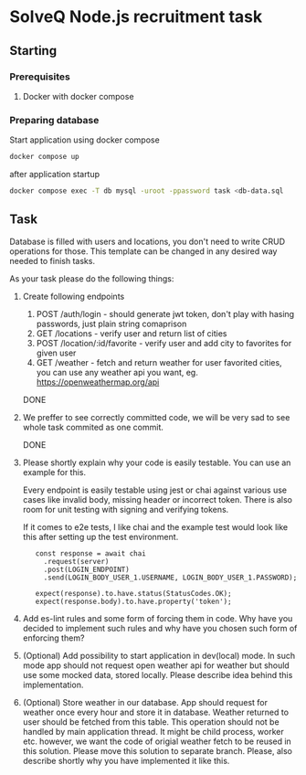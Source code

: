# SolveQ Node.js recruitment task

## Starting

### Prerequisites

1. Docker with docker compose

### Preparing database

Start application using docker compose

```sh
docker compose up
```

after application startup

```sh
docker compose exec -T db mysql -uroot -ppassword task <db-data.sql
```

## Task

Database is filled with users and locations, you don't need to write CRUD operations for those.
This template can be changed in any desired way needed to finish tasks.

As your task please do the following things:

1. Create following endpoints
   1. POST /auth/login - should generate jwt token, don't play with hasing passwords, just plain string comaprison
   2. GET /locations - verify user and return list of cities
   3. POST /location/:id/favorite - verify user and add city to favorites for given user
   4. GET /weather - fetch and return weather for user favorited cities, you can use any weather api you want, eg. https://openweathermap.org/api

   DONE

2. We preffer to see correctly committed code, we will be very sad to see whole task commited as one commit.

   DONE

3. Please shortly explain why your code is easily testable. You can use an example for this.

   Every endpoint is easily testable using jest or chai against various use cases like invalid body, missing header or incorrect token. There is also room for unit testing with signing and verifying tokens.
 
   If it comes to e2e tests, I like chai and the example test would look like this after setting up the test environment.

   ```
      const response = await chai
        .request(server)
        .post(LOGIN_ENDPOINT)
        .send(LOGIN_BODY_USER_1.USERNAME, LOGIN_BODY_USER_1.PASSWORD);

      expect(response).to.have.status(StatusCodes.OK);
      expect(response.body).to.have.property('token');
   ```

4. Add es-lint rules and some form of forcing them in code. Why have you decided to implement such rules and why have you chosen such form of enforcing them?
5. (Optional) Add possibility to start application in dev(local) mode. In such mode app should not request open weather api for weather but should use some mocked data, stored locally.
   Please describe idea behind this implementation.
6. (Optional) Store weather in our database. App should request for weather once every hour and store it in database. Weather returned to user should be fetched from this table. This operation should not be handled by main application thread. It might be child process, worker etc. however, we want the code of origial weather fetch to be reused in this solution.
   Please move this solution to separate branch.
   Please, also describe shortly why you have implemented it like this.
